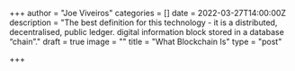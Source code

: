 +++
author = "Joe Viveiros"
categories = []
date = 2022-03-27T14:00:00Z
description = "The best definition for this technology - it is a distributed, decentralised, public ledger. digital information block stored in a database “chain”."
draft = true
image = ""
title = "What Blockchain Is"
type = "post"

+++

